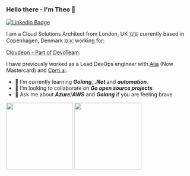 ### Hello there - I'm Theo 👋

[![Linkedin Badge](https://img.shields.io/badge/-LinkedIn-0e76a8?style=flat-square&logo=Linkedin&logoColor=white)](https://www.linkedin.com/in/theo-andresier/)

I am a Cloud Solutions Architect from London, UK 🇬🇧 currently based in Copenhagen, Denmark 🇩🇰 working for:

[Cloudeon - Part of DevoTeam](https://www.cloudeon.com/).

I have previously worked as a Lead DevOps engineer with [Aiia](https://www.aiia.eu/) (Now Mastercard) and [Corti.ai](https://www.corti.ai/).

- 🌱 I’m currently learning ***Golang***, ***.Net*** and ***automation***.
- 👯 I’m looking to collaborate on ***Go open source projects***.
- 💬 Ask me about ***Azure***/***AWS*** and ***Golang*** if you are feeling brave

<p>
  <img height="180em" src="https://github-readme-stats.vercel.app/api?username=Threpio&show_icons=true&hide_border=true&&count_private=true&include_all_commits=true" />
  <img height="180em" src="https://github-readme-stats.vercel.app/api/top-langs/?username=Threpio&&show_icons=true&hide_border=true&layout=compact&langs_count=8"/>
</p>


<!--
**Threpio/Threpio** is a ✨ _special_ ✨ repository because its `README.md` (this file) appears on your GitHub profile.

Here are some ideas to get you started:

- 🔭 I’m currently working on ...
- 🌱 I’m currently learning ...
- 👯 I’m looking to collaborate on ...
- 🤔 I’m looking for help with ...
- 💬 Ask me about ...
- 📫 How to reach me: ...
- 😄 Pronouns: ...
- ⚡ Fun fact: ...
-->
